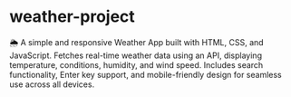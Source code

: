 # weather-project
🌦️ A simple and responsive Weather App built with HTML, CSS, and JavaScript. Fetches real-time weather data using an API, displaying temperature, conditions, humidity, and wind speed. Includes search functionality, Enter key support, and mobile-friendly design for seamless use across all devices.
